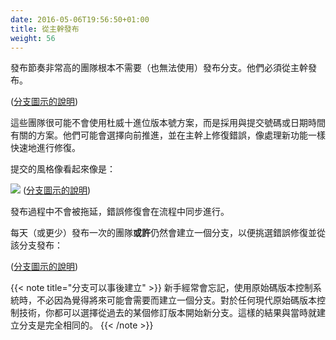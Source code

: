 ```yaml
---
date: 2016-05-06T19:56:50+01:00
title: 從主幹發布
weight: 56
---
```


<!--
Teams with a very high release cadence do not need (and cannot use) release branches at all. They have to release from
the trunk.

![](release_from_trunk.png)
([key](/key/))
-->

發布節奏非常高的團隊根本不需要（也無法使用）發布分支。他們必須從主幹發布。

<img srcset="release_from_trunk.png 1x,release_from_trunk@2x.png 2x">([分支圖示的說明](/key/))

<!--
It is most likely that such teams do not use a Dewey-decimal release numbering scheme, and instead have something
referent to the commit number or date and time.  They probably also choose to roll forward and fix the bug on the
trunk as if it were a feature, albeit as quickly as possible.
-->

這些團隊很可能不會使用杜威十進位版本號方案，而是採用與提交號碼或日期時間有關的方案。他們可能會選擇向前推進，並在主幹上修復錯誤，像處理新功能一樣快速地進行修復。

<!--
Here's what stylized commits look like:

![](release_from_trunk2.png)
([key](/key/))
-->

提交的風格像看起來像是：

![](release_from_trunk2.png)
([分支圖示的說明](/key/))

<!--
No slow down around a release and bug fixes inline.

Teams with one release a day (or less) **might** still make a branch, to cherry-pick the bug-fix to
and release from:

![](release_from_trunk3.png)
([key](/key/))
-->

發布過程中不會被拖延，錯誤修復會在流程中同步進行。

每天（或更少）發布一次的團隊**或許**仍然會建立一個分支，以便挑選錯誤修復並從該分支發布：

<img srcset="release_from_trunk3.png 1x,release_from_trunk3@2x.png 2x">([分支圖示的說明](/key/))

<!--
{{< note title="Branches can be made retroactively" >}}
Newbies to source-control systems often forget that you don't have to make a branch because you think you might need
it in the future. For any source-control technology made today, you can choose the revision in the past to branch
from. The outcome is exactly the same as if you had made it at the time.
{{< /note >}}
-->

{{< note title="分支可以事後建立" >}}
新手經常會忘記，使用原始碼版本控制系統時，不必因為覺得將來可能會需要而建立一個分支。對於任何現代原始碼版本控制技術，你都可以選擇從過去的某個修訂版本開始新分支。這樣的結果與當時就建立分支是完全相同的。
{{< /note >}}
